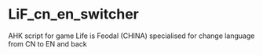 # LiF_cn_en_switcher
AHK script for game Life is Feodal (CHINA) specialised for change language from CN to EN and back
